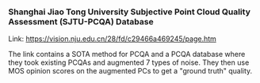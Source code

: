 ### Shanghai Jiao Tong University Subjective Point Cloud Quality Assessment (SJTU-PCQA) Database

Link: https://vision.nju.edu.cn/28/fd/c29466a469245/page.htm

The link contains a SOTA method for PCQA and a PCQA database where they took existing PCQAs
and augmented 7 types of noise. They then use MOS opinion scores on the augmented PCs
to get a "ground truth" quality.